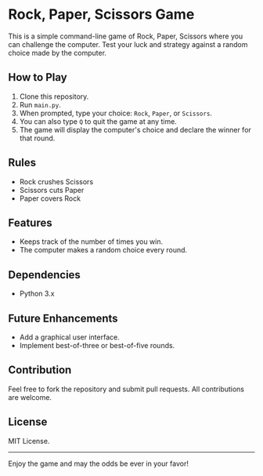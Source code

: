 # Rock, Paper, Scissors Game

This is a simple command-line game of Rock, Paper, Scissors where you can challenge the computer. Test your luck and strategy against a random choice made by the computer.

## How to Play

1. Clone this repository.
2. Run `main.py`.
3. When prompted, type your choice: `Rock`, `Paper`, or `Scissors`.
4. You can also type `Q` to quit the game at any time.
5. The game will display the computer's choice and declare the winner for that round.

## Rules

- Rock crushes Scissors
- Scissors cuts Paper
- Paper covers Rock

## Features

- Keeps track of the number of times you win.
- The computer makes a random choice every round.

## Dependencies

- Python 3.x

## Future Enhancements

- Add a graphical user interface.
- Implement best-of-three or best-of-five rounds.

## Contribution

Feel free to fork the repository and submit pull requests. All contributions are welcome.

## License

MIT License.

---

Enjoy the game and may the odds be ever in your favor!
